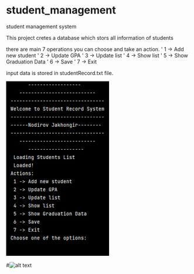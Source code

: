 # student_management
student management system


This project cretes a database which stors all information of students  

there are main 7 operations you can choose and take an action. 
                       ' 1 -> Add new student
                       ' 2 -> Update GPA
                       ' 3 -> Update list
                       ' 4 -> Show list
                       ' 5 -> Show Graduation Data 
                       ' 6 -> Save
                       ' 7 -> Exit 
                       
input data is stored in studentRecord.txt file.                        

![alt tag](https://github.com/jakhon37/student_management/blob/master/img/student.png)

#![alt text](https://github.com/jakhon37/student_management/img/student.png?raw=true)
#
